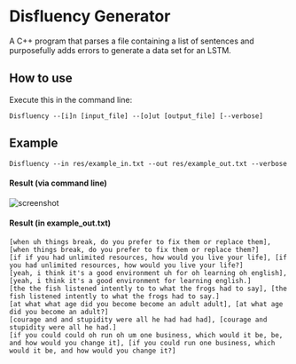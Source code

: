 # Disfluency Generator
A C++ program that parses a file containing a list of sentences and purposefully adds errors to generate a data set for an LSTM.

## How to use
Execute this in the command line:

```Disfluency --[i]n [input_file] --[o]ut [output_file] [--verbose]```

## Example

```Disfluency --in res/example_in.txt --out res/example_out.txt --verbose```

#### Result (via command line)
![screenshot](capture/verbose_output.png)

#### Result (in example_out.txt)
```[the quick brown brown fox um fox jumps over the lazy lazy dog], [the quick brown fox jumps over the lazy dog.]
[when uh things break, do you prefer to fix them or replace them], [when things break, do you prefer to fix them or replace them?]
[if if you had unlimited resources, how would you live your life], [if you had unlimited resources, how would you live your life?]
[yeah, i think it's a good environment uh for oh learning oh english], [yeah, i think it's a good environment for learning english.]
[the the fish listened intently to to what the frogs had to say], [the fish listened intently to what the frogs had to say.]
[at what what age did you become become an adult adult], [at what age did you become an adult?]
[courage and and stupidity were all he had had had], [courage and stupidity were all he had.]
[if you could could oh run oh um one business, which would it be, be, and how would you change it], [if you could run one business, which would it be, and how would you change it?]
```
